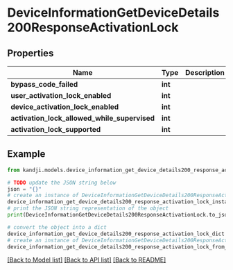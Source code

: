 # DeviceInformationGetDeviceDetails200ResponseActivationLock


## Properties

Name | Type | Description | Notes
------------ | ------------- | ------------- | -------------
**bypass_code_failed** | **int** |  | [optional] 
**user_activation_lock_enabled** | **int** |  | [optional] 
**device_activation_lock_enabled** | **int** |  | [optional] 
**activation_lock_allowed_while_supervised** | **int** |  | [optional] 
**activation_lock_supported** | **int** |  | [optional] 

## Example

```python
from kandji.models.device_information_get_device_details200_response_activation_lock import DeviceInformationGetDeviceDetails200ResponseActivationLock

# TODO update the JSON string below
json = "{}"
# create an instance of DeviceInformationGetDeviceDetails200ResponseActivationLock from a JSON string
device_information_get_device_details200_response_activation_lock_instance = DeviceInformationGetDeviceDetails200ResponseActivationLock.from_json(json)
# print the JSON string representation of the object
print(DeviceInformationGetDeviceDetails200ResponseActivationLock.to_json())

# convert the object into a dict
device_information_get_device_details200_response_activation_lock_dict = device_information_get_device_details200_response_activation_lock_instance.to_dict()
# create an instance of DeviceInformationGetDeviceDetails200ResponseActivationLock from a dict
device_information_get_device_details200_response_activation_lock_from_dict = DeviceInformationGetDeviceDetails200ResponseActivationLock.from_dict(device_information_get_device_details200_response_activation_lock_dict)
```
[[Back to Model list]](../README.md#documentation-for-models) [[Back to API list]](../README.md#documentation-for-api-endpoints) [[Back to README]](../README.md)


